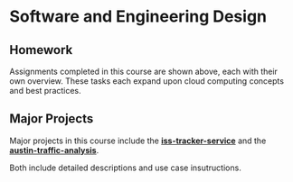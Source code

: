 # Software and Engineering Design

## Homework
Assignments completed in this course are shown above, each with their own overview. These tasks each expand upon cloud computing concepts and best practices.

## Major Projects
Major projects in this course include the [**iss-tracker-service**](https://github.com/AaronPandian/coe323-homeworks/blob/main/homework08/diagram.png) and the [**austin-traffic-analysis**](https://github.com/AaronPandian/coe323-homeworks/blob/main/homework08/diagram.png).

Both include detailed descriptions and use case insutructions. 
